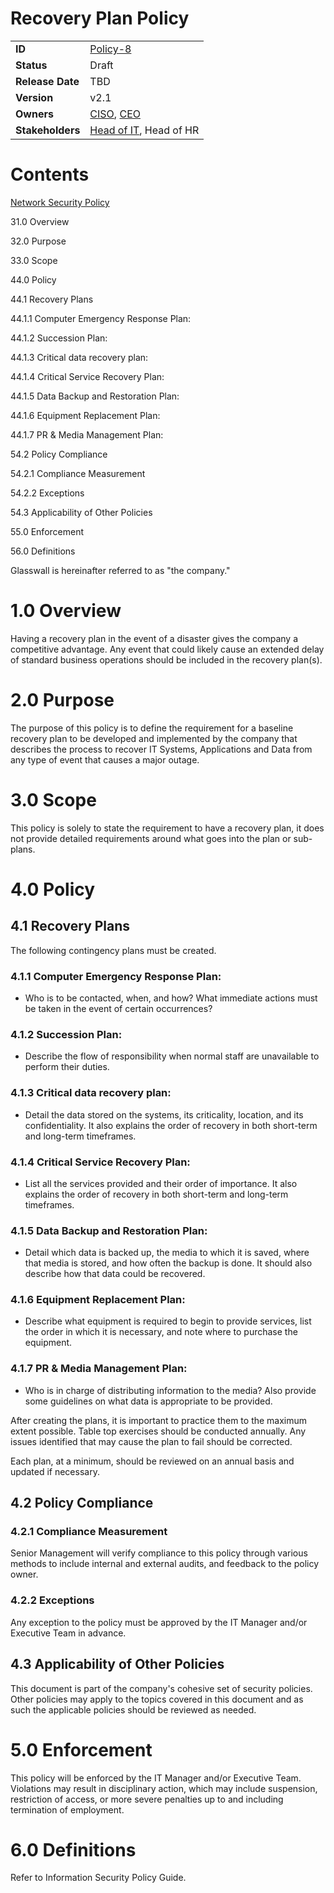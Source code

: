 # Recovery Plan Policy

|                  |            | 
|------------------|------------|
| **ID**           | [Policy-8](https://glasswall.atlassian.net/browse/POLICY-8) |
| **Status**       | Draft      |
| **Release Date** | TBD        |
| **Version**      | v2.1       |
| **Owners**       | [CISO](https://glasswall.atlassian.net/browse/ROLE-38), [CEO](https://glasswall.atlassian.net/browse/ROLE-37)       |
| **Stakeholders** | [Head of IT](https://glasswall.atlassian.net/browse/ROLE-43), Head of HR|

Contents 
========

[Network Security Policy ](https://github.com/filetrust/Glasswall-Security-Policies/blob/master/policies/network-security.md)

31.0 Overview

32.0 Purpose

33.0 Scope

44.0 Policy

44.1 Recovery Plans

44.1.1 Computer Emergency Response Plan:

44.1.2 Succession Plan:

44.1.3 Critical data recovery plan:

44.1.4 Critical Service Recovery Plan:

44.1.5 Data Backup and Restoration Plan:

44.1.6 Equipment Replacement Plan:

44.1.7 PR & Media Management Plan:

54.2 Policy Compliance

54.2.1 Compliance Measurement

54.2.2 Exceptions

54.3 Applicability of Other Policies

55.0 Enforcement

56.0 Definitions

Glasswall is hereinafter referred to as \"the company.\"

1.0 Overview
============

Having a recovery plan in the event of a disaster gives the company a
competitive advantage. Any event that could likely cause an extended
delay of standard business operations should be included in the recovery
plan(s).

2.0 Purpose
===========

The purpose of this policy is to define the requirement for a baseline
recovery plan to be developed and implemented by the company that
describes the process to recover IT Systems, Applications and Data from
any type of event that causes a major outage.

3.0 Scope
=========

This policy is solely to state the requirement to have a recovery plan,
it does not provide detailed requirements around what goes into the plan
or sub-plans.

4.0 Policy
==========

4.1 Recovery Plans
------------------

The following contingency plans must be created.

### 4.1.1 Computer Emergency Response Plan:

-   Who is to be contacted, when, and how? What immediate actions must
    be taken in the event of certain occurrences?

### 4.1.2 Succession Plan: 

-   Describe the flow of responsibility when normal staff are
    unavailable to perform their duties.

### 4.1.3 Critical data recovery plan: 

-   Detail the data stored on the systems, its criticality, location,
    and its confidentiality. It also explains the order of recovery in
    both short-term and long-term timeframes.

### 4.1.4 Critical Service Recovery Plan: 

-   List all the services provided and their order of importance. It
    also explains the order of recovery in both short-term and long-term
    timeframes.

### 4.1.5 Data Backup and Restoration Plan: 

-   Detail which data is backed up, the media to which it is saved,
    where that media is stored, and how often the backup is done. It
    should also describe how that data could be recovered.

### 4.1.6 Equipment Replacement Plan: 

-   Describe what equipment is required to begin to provide services,
    list the order in which it is necessary, and note where to purchase
    the equipment.

### 4.1.7 PR & Media Management Plan: 

-   Who is in charge of distributing information to the media? Also
    provide some guidelines on what data is appropriate to be provided.

After creating the plans, it is important to practice them to the
maximum extent possible. Table top exercises should be conducted
annually. Any issues identified that may cause the plan to fail should
be corrected.

Each plan, at a minimum, should be reviewed on an annual basis and
updated if necessary.

4.2 Policy Compliance 
---------------------

### 4.2.1 Compliance Measurement

Senior Management will verify compliance to this policy through various
methods to include internal and external audits, and feedback to the
policy owner.

### 4.2.2 Exceptions

Any exception to the policy must be approved by the IT Manager and/or
Executive Team in advance.

4.3 Applicability of Other Policies
-----------------------------------

This document is part of the company\'s cohesive set of security
policies. Other policies may apply to the topics covered in this
document and as such the applicable policies should be reviewed as
needed.

5.0 Enforcement
===============

This policy will be enforced by the IT Manager and/or Executive Team.
Violations may result in disciplinary action, which may include
suspension, restriction of access, or more severe penalties up to and
including termination of employment.

6.0 Definitions
===============

Refer to Information Security Policy Guide.
